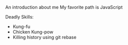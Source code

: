 An introduction about me
My favorite path is JavaScript

Deadly Skills:
* Kung-fu
* Chicken Kung-pow
* Killing history using git rebase
